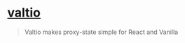 # [valtio](https://github.com/pmndrs/valtio)

> Valtio makes proxy-state simple for React and Vanilla
